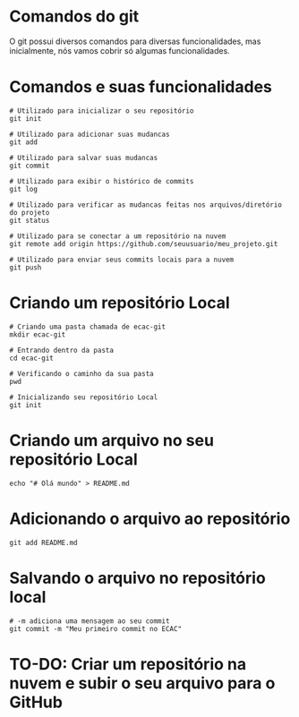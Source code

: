 # Comandos do git

O git possui diversos comandos para diversas funcionalidades, mas inicialmente, nós vamos cobrir só algumas funcionalidades.

# Comandos e suas funcionalidades

```shell
# Utilizado para inicializar o seu repositório
git init

# Utilizado para adicionar suas mudancas
git add

# Utilizado para salvar suas mudancas
git commit

# Utilizado para exibir o histórico de commits
git log

# Utilizado para verificar as mudancas feitas nos arquivos/diretório do projeto
git status

# Utilizado para se conectar a um repositório na nuvem
git remote add origin https://github.com/seuusuario/meu_projeto.git

# Utilizado para enviar seus commits locais para a nuvem
git push
```

# Criando um repositório Local

```shell
# Criando uma pasta chamada de ecac-git
mkdir ecac-git

# Entrando dentro da pasta
cd ecac-git

# Verificando o caminho da sua pasta
pwd

# Inicializando seu repositório Local
git init
```

# Criando um arquivo no seu repositório Local

```shell
echo "# Olá mundo" > README.md
```

# Adicionando o arquivo ao repositório

```shell
git add README.md
```

# Salvando o arquivo no repositório local

```shell
# -m adiciona uma mensagem ao seu commit
git commit -m "Meu primeiro commit no ECAC"
```

# TO-DO: Criar um repositório na nuvem e subir o seu arquivo para o GitHub




